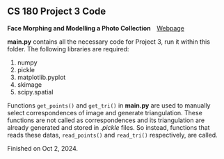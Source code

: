 ## CS 180 Project 3 Code

**Face Morphing and Modelling a Photo Collection**&emsp;[Webpage](https://davidpaulwei.github.io/cs180/proj3/)

**main.py** contains all the necessary code for Project 3, run it within this folder. The following libraries are required:

1. numpy
2. pickle
3. matplotlib.pyplot
4. skimage
5. scipy.spatial

Functions `get_points()` and `get_tri()` in **main.py** are used to manually select correspondences of image and generate triangulation. These functions are not called as correspondences and its triangulation are already generated and stored in _.pickle_ files. So instead, functions that reads these datas, `read_points()` and `read_tri()` respectively, are called.

Finished on Oct 2, 2024.
